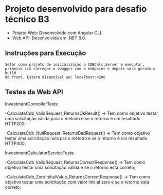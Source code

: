 # Projeto desenvolvido para desafio técnico B3

- Projeto Web: Desenvolvido com Angular CLI.
- Web API: Desenvolvida em .NET 8.0.


## Instruções para Execução

	Setar como projeto de inicialização o CDBCalc.Server e executar, primeiro irá carregar o swagger com o endpoint e depois será gerado o build
	do front. Estará disponível em: localhost:4200

## Testes da Web API

InvestmentControllerTests:

-CalculateCdb_ValidRequest_ReturnsOkResult() ->  Tem como objetivo testar uma solicitação válida para o método e se o retorno é um resultado HTTP200;

-CalculateCdb_NullRequest_ReturnsBadRequest() -> Tem como objetivo testar uma solicitação nula pra o método e se o retorno é um resultado HTTP400;


InvestmentCalculatorServiceTests:

-CalculateCdb_ValidRequest_ReturnsCorrectResponse() -> Tem como objetivo testar uma solicitação válida e se o retorno está correto;

-CalculateCdb_ZeroInitialValue_ReturnsCorrectResponse() -> Tem como objetivo testar uma solicitação com valor inicial zero e se o retorno está correto;
